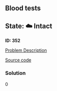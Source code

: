 ## Blood tests

## State: :cloud: **Intact**

**ID: 352**

[Problem Description](https://projecteuler.net/problem=352)

[Source code](main.cpp)

### Solution
0